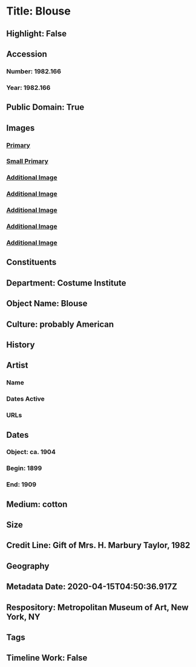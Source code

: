 # Title: Blouse
## Highlight: False
## Accession
### Number: 1982.166
### Year: 1982.166
## Public Domain: True
## Images
### [Primary](https://images.metmuseum.org/CRDImages/ci/original/1982.166_F.jpg)
### [Small Primary](https://images.metmuseum.org/CRDImages/ci/web-large/1982.166_F.jpg)
### [Additional Image](https://images.metmuseum.org/CRDImages/ci/original/1982.166_B.jpg)
### [Additional Image](https://images.metmuseum.org/CRDImages/ci/original/1982.166_d1.jpg)
### [Additional Image](https://images.metmuseum.org/CRDImages/ci/original/1982.166_d2.jpg)
### [Additional Image](https://images.metmuseum.org/CRDImages/ci/original/1982.166_d3.jpg)
### [Additional Image](https://images.metmuseum.org/CRDImages/ci/original/1982.166_d4.jpg)
## Constituents
## Department: Costume Institute
## Object Name: Blouse
## Culture: probably American
## History
## Artist
### Name
### Dates Active
### URLs
## Dates
### Object: ca. 1904
### Begin: 1899
### End: 1909
## Medium: cotton
## Size
## Credit Line: Gift of Mrs. H. Marbury Taylor, 1982
## Geography
## Metadata Date: 2020-04-15T04:50:36.917Z
## Respository: Metropolitan Museum of Art, New York, NY
## Tags
## Timeline Work: False